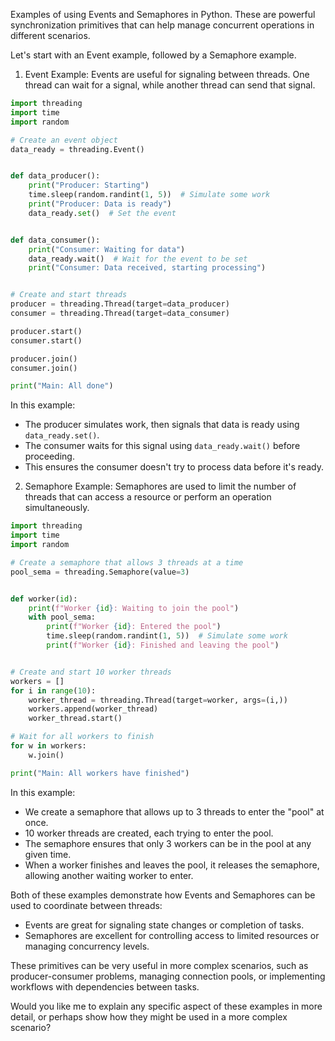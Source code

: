 Examples of using Events and Semaphores in Python. These are powerful
synchronization primitives that can help manage concurrent operations in different scenarios.

Let's start with an Event example, followed by a Semaphore example.

1. Event Example:
   Events are useful for signaling between threads. One thread can wait for a signal, while another thread can send that
   signal.

```python
import threading
import time
import random

# Create an event object
data_ready = threading.Event()


def data_producer():
    print("Producer: Starting")
    time.sleep(random.randint(1, 5))  # Simulate some work
    print("Producer: Data is ready")
    data_ready.set()  # Set the event


def data_consumer():
    print("Consumer: Waiting for data")
    data_ready.wait()  # Wait for the event to be set
    print("Consumer: Data received, starting processing")


# Create and start threads
producer = threading.Thread(target=data_producer)
consumer = threading.Thread(target=data_consumer)

producer.start()
consumer.start()

producer.join()
consumer.join()

print("Main: All done")
```

In this example:

- The producer simulates work, then signals that data is ready using `data_ready.set()`.
- The consumer waits for this signal using `data_ready.wait()` before proceeding.
- This ensures the consumer doesn't try to process data before it's ready.

2. Semaphore Example:
   Semaphores are used to limit the number of threads that can access a resource or perform an operation simultaneously.

```python
import threading
import time
import random

# Create a semaphore that allows 3 threads at a time
pool_sema = threading.Semaphore(value=3)


def worker(id):
    print(f"Worker {id}: Waiting to join the pool")
    with pool_sema:
        print(f"Worker {id}: Entered the pool")
        time.sleep(random.randint(1, 5))  # Simulate some work
        print(f"Worker {id}: Finished and leaving the pool")


# Create and start 10 worker threads
workers = []
for i in range(10):
    worker_thread = threading.Thread(target=worker, args=(i,))
    workers.append(worker_thread)
    worker_thread.start()

# Wait for all workers to finish
for w in workers:
    w.join()

print("Main: All workers have finished")
```

In this example:

- We create a semaphore that allows up to 3 threads to enter the "pool" at once.
- 10 worker threads are created, each trying to enter the pool.
- The semaphore ensures that only 3 workers can be in the pool at any given time.
- When a worker finishes and leaves the pool, it releases the semaphore, allowing another waiting worker to enter.

Both of these examples demonstrate how Events and Semaphores can be used to coordinate between threads:

- Events are great for signaling state changes or completion of tasks.
- Semaphores are excellent for controlling access to limited resources or managing concurrency levels.

These primitives can be very useful in more complex scenarios, such as producer-consumer problems, managing connection
pools, or implementing workflows with dependencies between tasks.

Would you like me to explain any specific aspect of these examples in more detail, or perhaps show how they might be
used in a more complex scenario?
